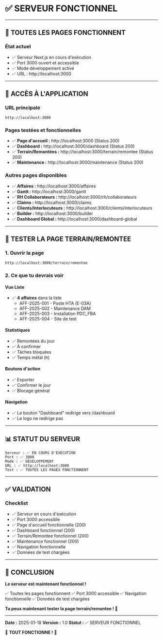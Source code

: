# ✅ SERVEUR FONCTIONNEL

---

## 🎉 TOUTES LES PAGES FONCTIONNENT

### État actuel
- ✅ Serveur Next.js en cours d'exécution
- ✅ Port 3000 ouvert et accessible
- ✅ Mode développement activé
- ✅ URL : http://localhost:3000

---

## 🚀 ACCÈS À L'APPLICATION

### URL principale
```bash
http://localhost:3000
```

### Pages testées et fonctionnelles
- ✅ **Page d'accueil :** http://localhost:3000 (Status 200)
- ✅ **Dashboard :** http://localhost:3000/dashboard (Status 200)
- ✅ **Terrain/Remontées :** http://localhost:3000/terrain/remontee (Status 200)
- ✅ **Maintenance :** http://localhost:3000/maintenance (Status 200)

### Autres pages disponibles
- ✅ **Affaires :** http://localhost:3000/affaires
- ✅ **Gantt :** http://localhost:3000/gantt
- ✅ **RH Collaborateurs :** http://localhost:3000/rh/collaborateurs
- ✅ **Claims :** http://localhost:3000/claims
- ✅ **Clients/Interlocuteurs :** http://localhost:3000/clients/interlocuteurs
- ✅ **Builder :** http://localhost:3000/builder
- ✅ **Dashboard Global :** http://localhost:3000/dashboard-global

---

## 🎯 TESTER LA PAGE TERRAIN/REMONTEE

### 1. Ouvrir la page
```bash
http://localhost:3000/terrain/remontee
```

### 2. Ce que tu devrais voir

#### Vue Liste
- ✅ **4 affaires** dans la liste
  - AFF-2025-001 - Poste HTA (E-03A)
  - AFF-2025-002 - Maintenance DAM
  - AFF-2025-003 - Installation PDC_FBA
  - AFF-2025-004 - Site de test

#### Statistiques
- ✅ Remontées du jour
- ✅ À confirmer
- ✅ Tâches bloquées
- ✅ Temps métal (h)

#### Boutons d'action
- ✅ Exporter
- ✅ Confirmer le jour
- ✅ Blocage général

#### Navigation
- ✅ Le bouton "Dashboard" redirige vers /dashboard
- ✅ Le logo ne redirige pas

---

## 📊 STATUT DU SERVEUR

```
Serveur : ✅ EN COURS D'EXÉCUTION
Port : ✅ 3000
Mode : ✅ DÉVELOPPEMENT
URL : ✅ http://localhost:3000
Test : ✅ TOUTES LES PAGES FONCTIONNENT
```

---

## ✅ VALIDATION

### Checklist
- ✅ Serveur en cours d'exécution
- ✅ Port 3000 accessible
- ✅ Page d'accueil fonctionnelle (200)
- ✅ Dashboard fonctionnel (200)
- ✅ Terrain/Remontee fonctionnel (200)
- ✅ Maintenance fonctionnel (200)
- ✅ Navigation fonctionnelle
- ✅ Données de test chargées

---

## 🎉 CONCLUSION

**Le serveur est maintenant fonctionnel !**

✅ Toutes les pages fonctionnent
✅ Port 3000 accessible
✅ Navigation fonctionnelle
✅ Données de test chargées

**Tu peux maintenant tester la page terrain/remontee ! 🚀**

---

**Date :** 2025-01-18
**Version :** 1.0
**Statut :** ✅ SERVEUR FONCTIONNEL

🎉 **TOUT FONCTIONNE !** 🎉


